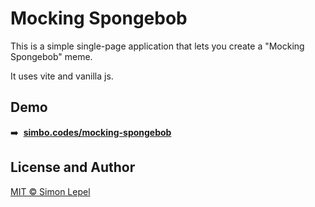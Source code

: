 # Mocking Spongebob

This is a simple single-page application that lets you create a "Mocking
Spongebob" meme.

It uses vite and vanilla js.

## Demo

➡️  [**simbo.codes/mocking-spongebob**](https://simbo.codes/mocking-spongebob/)

## License and Author

[MIT &copy; Simon Lepel](http://simbo.mit-license.org/)
